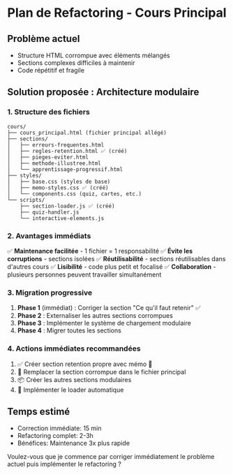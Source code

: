 # Plan de Refactoring - Cours Principal

## Problème actuel
- Structure HTML corrompue avec éléments mélangés
- Sections complexes difficiles à maintenir
- Code répétitif et fragile

## Solution proposée : Architecture modulaire

### 1. Structure des fichiers
```
cours/
├── cours_principal.html (fichier principal allégé)
├── sections/
│   ├── erreurs-frequentes.html
│   ├── regles-retention.html ✅ (créé)
│   ├── pieges-eviter.html
│   ├── methode-illustree.html
│   └── apprentissage-progressif.html
├── styles/
│   ├── base.css (styles de base)
│   ├── memo-styles.css ✅ (créé)
│   └── components.css (quiz, cartes, etc.)
└── scripts/
    ├── section-loader.js ✅ (créé)
    ├── quiz-handler.js
    └── interactive-elements.js
```

### 2. Avantages immédiats
✅ **Maintenance facilitée** - 1 fichier = 1 responsabilité
✅ **Évite les corruptions** - sections isolées
✅ **Réutilisabilité** - sections réutilisables dans d'autres cours
✅ **Lisibilité** - code plus petit et focalisé
✅ **Collaboration** - plusieurs personnes peuvent travailler simultanément

### 3. Migration progressive
1. **Phase 1** (immédiat) : Corriger la section "Ce qu'il faut retenir" ✅
2. **Phase 2** : Externaliser les autres sections corrompues
3. **Phase 3** : Implémenter le système de chargement modulaire
4. **Phase 4** : Migrer toutes les sections

### 4. Actions immédiates recommandées
1. ✅ Créer section retention propre avec mémo 🎯
2. 🔄 Remplacer la section corrompue dans le fichier principal
3. 📦 Créer les autres sections modulaires
4. 🚀 Implémenter le loader automatique

## Temps estimé
- Correction immédiate: 15 min
- Refactoring complet: 2-3h
- Bénéfices: Maintenance 3x plus rapide

Voulez-vous que je commence par corriger immédiatement le problème actuel puis implémenter le refactoring ?